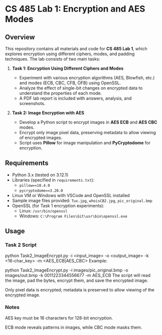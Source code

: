 # CS 485 Lab 1: Encryption and AES Modes

## Overview
This repository contains all materials and code for **CS 485 Lab 1**, which explores encryption using different ciphers, modes, and padding techniques. The lab consists of two main tasks:

1. **Task 1: Encryption Using Different Ciphers and Modes**
   - Experiment with various encryption algorithms (AES, Blowfish, etc.) and modes (ECB, CBC, CFB, OFB) using OpenSSL.
   - Analyze the effect of single-bit changes on encrypted data to understand the properties of each mode.
   - A PDF lab report is included with answers, analysis, and screenshots.

2. **Task 2: Image Encryption with AES**
   - Develop a Python script to encrypt images in **AES ECB** and **AES CBC** modes.
   - Encrypt only image pixel data, preserving metadata to allow viewing of encrypted images.
   - Script uses **Pillow** for image manipulation and **PyCryptodome** for encryption.

## Requirements
- Python 3.x (tested on 3.12.1)
- Libraries (specified in `requirements.txt`):
  - `pillow==10.4.0`
  - `pycryptodome==3.20.0`
- Linux VM or Windows with VSCode and OpenSSL installed
- Sample image files provided: `Tux.jpg`, `whoisCB2.jpg`, `pic_original.bmp`
- OpenSSL (for Task 1 encryption experiments):
  - Linux: `/usr/bin/openssl`
  - Windows: `C:\Program Files\Git\usr\bin\openssl.exe`

## Usage

### Task 2 Script
python Task2_ImageEncrypt.py -i <input_image> -o <output_image> -k <16-char_key> -m <AES_ECB|AES_CBC>
Example:

python Task2_ImageEncrypt.py -i images/pic_original.bmp -o images/out.bmp -k 0011223344556677 -m AES_ECB
The script will read the image, pad the bytes, encrypt them, and save the encrypted image.

Only pixel data is encrypted; metadata is preserved to allow viewing of the encrypted image.

### Notes
AES key must be 16 characters for 128-bit encryption.

ECB mode reveals patterns in images, while CBC mode masks them.

